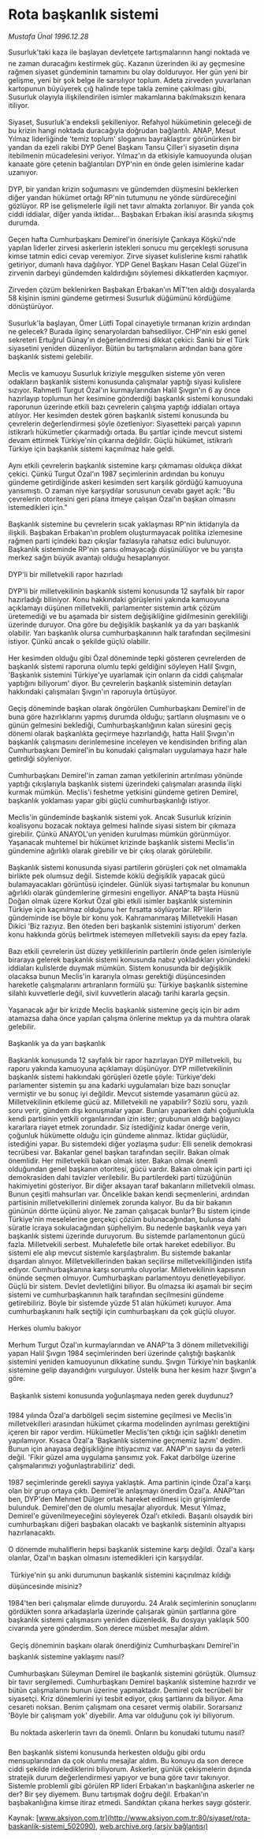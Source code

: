 # Rota başkanlık sistemi

*Mustafa Ünal 1996.12.28*

<div class="pNewsDetailMainContent" itemprop="articleBody">
 Susurluk'taki kaza ile başlayan devletçete tartışmalarının hangi noktada ve ne zaman duracağını kestirmek güç. Kazanın üzerinden iki ay geçmesine rağmen siyaset gündeminin tamamını bu olay dolduruyor. Her gün yeni bir gelişme, yeni bir şok belge ile sarsılıyor toplum. Adeta zirveden yuvarlanan kartopunun büyüyerek çığ halinde tepe takla zemine çakılması gibi, Susurluk olayıyla ilişkilendirilen isimler makamlarına bakılmaksızın kenara itiliyor.
 <br/>
 <br/>
 Siyaset, Susurluk'a endeksli şekilleniyor. Refahyol hükümetinin geleceği de bu krizin hangi noktada duracağıyla doğrudan bağlantılı. ANAP, Mesut Yılmaz liderliğinde 'temiz toplum' sloganını bayraklaştırır görünürken bir yandan da ezeli rakibi DYP Genel Başkanı Tansu Çiller'i siyasetin dışına itebilmenin mücadelesini veriyor. Yılmaz'ın da etkisiyle kamuoyunda oluşan kanaate göre çetenin bağlantıları DYP'nin en önde gelen isimlerine kadar uzanıyor.
 <br/>
 <br/>
 DYP, bir yandan krizin soğumasını ve gündemden düşmesini beklerken diğer yandan hükümet ortağı RP'nin tutumunu ne yönde sürdüreceğini gözlüyor. RP ise gelişmelerle ilgili net tavır almakta zorlanıyor. Bir yanda çok ciddi iddialar, diğer yanda iktidar... Başbakan Erbakan ikisi arasında sıkışmış durumda.
 <br/>
 <br/>
 Geçen hafta Cumhurbaşkanı Demirel'in önerisiyle Çankaya Köşkü'nde yapılan liderler zirvesi askerlerin istekleri sonucu mu gerçekleşti sorusuna kimse tatmin edici cevap veremiyor. Zirve siyaset kulislerine kısmi rahatlık getiriyor, dumanlı hava dağılıyor. YDP Genel Başkanı Hasan Celal Güzel'in zirvenin darbeyi gündemden kaldırdığını söylemesi dikkatlerden kaçmıyor.
 <br/>
 <br/>
 Zirveden çözüm beklenirken Başbakan Erbakan'ın MİT'ten aldığı dosyalarda 58 kişinin ismini gündeme getirmesi Susurluk düğümünü kördüğüme dönüştürüyor.
 <br/>
 <br/>
 Susurluk'la başlayan, Ömer Lütfi Topal cinayetiyle tırmanan krizin ardından ne gelecek? Burada ilginç senaryolardan bahsediliyor. CHP'nin eski genel sekreteri Ertuğrul Günay'ın değerlendirmesi dikkat çekici: Sanki bir el Türk siyasetini yeniden düzenliyor. Bütün bu tartışmaların ardından bana göre başkanlık sistemi gelebilir.
 <br/>
 <br/>
 Meclis ve kamuoyu Susurluk kriziyle meşgulken sisteme yön veren odakların başkanlık sistemi konusunda çalışmalar yaptığı siyasi kulislere sızıyor. Rahmetli Turgut Özal'ın kurmaylarından Halil Şıvgın'ın 6 ay önce hazırlayıp toplumun her kesimine gönderdiği başkanlık sistemi konusundaki raporunun üzerinde etkili bazı çevrelerin çalışma yaptığı iddiaları ortaya atılıyor. Her kesimden destek gören başkanlık sistemi konusunda bu çevrelerin değerlendirmesi şöyle özetleniyor: Siyasetteki parçalı yapının istikrarlı hükümetler çıkarmadığı ortada. Bu şartlar içinde mevcut sistemi devam ettirmek Türkiye'nin çıkarına değildir. Güçlü hükümet, istikrarlı Türkiye için başkanlık sistemi kaçınılmaz hale geldi.
 <br/>
 <br/>
 Aynı etkili çevrelerin başkanlık sistemine karşı çıkmaması oldukça dikkat çekici. Çünkü Turgut Özal'ın 1987 seçimlerinin ardından bu konuyu gündeme getirdiğinde askeri kesimden sert karşılık gördüğü kamuoyuna yansımıştı. O zaman niye karşıydılar sorusunun cevabı gayet açık: "Bu çevrelerin otoritesini geri plana itmeye çalışan Özal'ın başkan olmasını istemedikleri için."
 <br/>
 <br/>
 Başkanlık sistemine bu çevrelerin sıcak yaklaşması RP'nin iktidarıyla da ilişkili. Başbakan Erbakan'ın problem oluşturmayacak politika izlemesine rağmen parti içindeki bazı çıkışlar fazlasıyla rahatsız edici bulunuyor. Başkanlık sisteminde RP'nin şansı olmayacağı düşünülüyor ve bu yarışta merkez sağın büyük avantajı olduğu hesaplanıyor.
 <br/>
 <br/>
 DYP'li bir milletvekili rapor hazırladı
 <br/>
 <br/>
 DYP'li bir milletvekilinin başkanlık sistemi konusunda 12 sayfalık bir rapor hazırladığı biliniyor. Konu hakkındaki görüşlerini yakında kamuoyuna açıklamayı düşünen milletvekili, parlamenter sistemin artık çözüm üretemediği ve bu aşamada bir sistem değişikliğine gidilmesinin gerekliliği üzerinde duruyor. Ona göre bu değişiklik başkanlık ya da yarı başkanlık olabilir. Yarı başkanlık olursa cumhurbaşkanının halk tarafından seçilmesini istiyor. Çünkü ancak o şekilde güçlü olabilir.
 <br/>
 <br/>
 Her kesimden olduğu gibi Özal döneminde tepki gösteren çevrelerden de başkanlık sistemi raporuna olumlu tepki geldiğini söyleyen Halil Şıvgın, 'Başkanlık sistemini Türkiye'ye uyarlamak için onların da ciddi çalışmalar yaptığını biliyorum' diyor. Bu çevrelerin başkanlık sisteminin detayları hakkındaki çalışmaları Şıvgın'ın raporuyla örtüşüyor.
 <br/>
 <br/>
 Geçiş döneminde başkan olarak öngörülen Cumhurbaşkanı Demirel'in de buna göre hazırlıklarını yapmış durumda olduğu; şartların oluşmasını ve o günün gelmesini beklediği, Cumhurbaşkanlığının kalan süresini geçiş dönemi olarak başkanlıkta geçirmeye hazırlandığı, hatta Halil Şıvgın'ın başkanlık çalışmasını derinlemesine inceleyen ve kendisinden brifing alan Cumhurbaşkanı Demirel'in bu konudaki çalışmaları uygulamaya hazır hale getirdiği söyleniyor.
 <br/>
 <br/>
 Cumhurbaşkanı Demirel'in zaman zaman yetkilerinin artırılması yönünde yaptığı çıkışlarıyla başkanlık sistemi üzerindeki çalışmaları arasında ilişki kurmak mümkün. Meclis'i feshetme yetkisini gündeme getiren Demirel, başkanlık yoklaması yapar gibi güçlü cumhurbaşkanlığı istiyor.
 <br/>
 <br/>
 Meclis'in gündeminde başkanlık sistemi yok. Ancak Susurluk krizinin koalisyonu bozacak noktaya gelmesi halinde siyasi sistem bir çıkmaza girebilir. Çünkü ANAYOL'un yeniden kurulması mümkün görünmüyor. Yaşanacak muhtemel bir hükümet krizinde başkanlık sistemi Meclis'in gündemine ağırlıklı olarak girebilir ve bir çıkış olarak görülebilir.
 <br/>
 <br/>
 Başkanlık sistemi konusunda siyasi partilerin görüşleri çok net olmamakla birlikte pek olumsuz değil. Sistemde köklü değişiklik yapacak gücü bulamayacakları görüntüsü içindeler. Günlük siyasi tartışmalar bu konunun ağırlıklı olarak gündemlerine girmesini engelliyor. ANAP'ta başta Hüsnü Doğan olmak üzere Korkut Özal gibi etkili isimler başkanlık sisteminin Türkiye için kaçınılmaz olduğunu her fırsatta söylüyorlar. RP'lilerin gündeminde ise böyle bir konu yok. Kahramanmaraş Milletvekili Hasan Dikici 'Biz razıyız. Ben öteden beri başkanlık sistemini istiyorum' derken konu hakkında görüş belirtmek istemeyen milletvekili sayısı da epey fazla.
 <br/>
 <br/>
 Bazı etkili çevrelerin üst düzey yetkililerinin partilerin önde gelen isimleriyle biraraya gelerek başkanlık sistemi konusunda nabız yokladıkları yönündeki iddiaları kulislerde duymak mümkün. Sistem konusunda bir değişiklik olacaksa bunun Meclis'in kararıyla olması gerektiği düşüncesinden hareketle çalışmalarını artıranların formülü şu: Türkiye başkanlık sistemine silahlı kuvvetlerle değil, sivil kuvvetlerin alacağı tarihi kararla geçsin.
 <br/>
 <br/>
 Yaşanacak ağır bir krizde Meclis başkanlık sistemine geçiş için bir adım atamazsa daha önce yapılan çalışma önlerine mektup ya da muhtıra olarak gelebilir.
 <br/>
 <br/>
 Başkanlık ya da yarı başkanlık
 <br/>
 <br/>
 Başkanlık konusunda 12 sayfalık bir rapor hazırlayan DYP milletvekili, bu raporu yakında kamuoyuna açıklamayı düşünüyor. DYP milletvekilinin başkanlık sistemi hakkındaki görüşleri özetle şöyle: Türkiye'deki parlamenter sistemin şu ana kadarki uygulamaları bize bazı sonuçlar vermiştir ve bu sonuç iyi değildir. Mevcut sistemde yasamanın gücü az. Milletvekilinin etkileme gücü az. Milletvekili ne yapabilir? Sözlü soru, yazılı soru verir, gündem dışı konuşmalar yapar. Bunları yaparken dahi çoğunlukla kendi partisinin yetkili organlarından izin ister; grubunun aldığı bağlayıcı kararlara riayet etmek zorundadır. Siz istediğiniz kadar önerge verin, çoğunluk hükümette olduğu için gündeme alınmaz. İktidar güçlüdür, istediğini yapar. Bu sistemdeki diğer yozlaşma şudur: Elli senelik demokrasi tecrübesi var. Bakanlar genel başkan tarafından seçilir. Bakan olmak önemlidir. Her milletvekili bakan olmak ister. Bakan olmak önemli olduğundan genel başkanın otoritesi, gücü vardır. Bakan olmak için parti içi demokrasiden dahi tavizler verilebilir. Bu partilerdeki parti tüzüğünün hakimiyetini gösteriyor. Bir diğer aksayan taraf bakanların milletvekili olması. Bunun çeşitli mahsurları var. Öncelikle bakan kendi seçmenlerini, ardından partisinin milletvekillerini dinlemek zorunda kalıyor. Bu da bir bakanın gününün dörtte üçünü alıyor. Ne zaman çalışacak bunlar? Bu sistem içinde Türkiye'nin meselelerine gerçekçi çözüm bulunacağından, bulunsa dahi süratle icraya sokulacağından şüpheliyim. Bu nedenle başkanlık veya yarı başkanlık sistemi üzerinde duruyorum. Bu sistemde parlamentonun gücü fazla. Milletvekili serbest. Muhalefetle bile ortak hareket edebiliyor. Bu sistemi ele alıp mevcut sistemle karşılaştıralım. Bu sistemde bakanlar dışardan alınıyor. Milletvekillerinden bakan seçilirse milletvekilliğinden istifa ediyor. Cumhurbaşkanına karşı sorumlu oluyorlar. Milletvekilinin kapısının önünde seçmen olmuyor. Cumhurbaşkanı parlamentoyu denetleyebiliyor. Güçlü bir sistem. Devlet devletliğini biliyor. Bu olmazsa iki aşamalı bir seçim sistemi ve cumhurbaşkanının halk tarafından seçilmesini gündeme getirebiliriz. Böyle bir sistemde yüzde 51 alan hükümeti kuruyor. Ama cumhurbaşkanını halk seçtiği için cumhurbaşkanı da çok güçlü oluyor.
 <br/>
 <br/>
 Herkes olumlu bakıyor
 <br/>
 <br/>
 Merhum Turgut Özal'ın kurmaylarından ve ANAP'ta 3 dönem milletvekilliği yapan Halil Şıvgın 1984 seçimlerinden beri üzerinde çalıştığı başkanlık sistemini yeniden kamuoyunun dikkatine sundu. Şıvgın Türkiye'nin başkanlık sistemine gelip dayandığını vurguluyor. Üstelik buna her kesim hazır Şıvgın'a göre.
 <br/>
 <br/>
  Başkanlık sistemi konusunda yoğunlaşmaya neden gerek duydunuz?
 <br/>
 <br/>
 1984 yılında Özal'a darbölgeli seçim sistemine geçilmesi ve Meclis'in milletvekilleri arasından hükümet çıkarma modelinden ayrılması gerektiğini içeren bir rapor verdim. Hükümetler Meclis'ten çıktığı için sağlıklı denetim yapılamıyor. Kısaca Özal'a 'Başkanlık sistemine geçmemiz lazım' dedim. Bunun için anayasa değişikliğine ihtiyacımız var. ANAP'ın sayısı da yeterli değil. 'Fikir güzel ama uygulama şansımız yok. Fakat darbölge üzerine çalışmalarımızı yoğunlaştırabiliriz' dedi.
 <br/>
 <br/>
 1987 seçimlerinde gerekli sayıya yaklaştık. Ama partinin içinde Özal'a karşı olan bir grup ortaya çıktı. Demirel'le anlaşmayı önerdim Özal'a. ANAP'tan ben, DYP'den Mehmet Dülger ortak hareket edilmesi için grişimlerde bulunduk. Demirel'den de olumlu mesajlar alıyorduk. Mesut Yılmaz, Demirel'e güvenilmeyeceğini söyleyerek Özal'ı etkiledi. Başarılı olsaydık biri cumhurbaşkanı diğeri başbakan olacaktı ve başkanlık sisteminin altyapısı hazırlanacaktı.
 <br/>
 <br/>
 O dönemde muhaliflerin hepsi başkanlık sistemine karşı değildi. Özal'a karşı olanlar, Özal'ın başkan olmasını istemedikleri için karşıydılar.
 <br/>
 <br/>
  Türkiye'nin şu anki durumunun başkanlık sistemini kaçınılmaz kıldığı düşüncesinde misiniz?
 <br/>
 <br/>
 1984'ten beri çalışmalar elimde duruyordu. 24 Aralık seçimlerinin sonuçlarını gördükten sonra arkadaşlarla üzerinde çalışarak günün şartlarına göre başkanlık sistemi çalışmasını yeniden düzenledik. Bu dosyayı yaklaşık 500 civarında yere gönderdim. Son derece müsbet mesajlar aldım.
 <br/>
 <br/>
  Geçiş döneminin başkanı olarak önerdiğiniz Cumhurbaşkanı Demirel'in başkanlık sistemine yaklaşımı nasıl?
 <br/>
 <br/>
 Cumhurbaşkanı Süleyman Demirel ile başkanlık sistemini görüştük. Olumsuz bir tavır sergilemedi. Cumhurbaşkanı Demirel başkanlık sistemine hazırdır ve bütün çalışmalarını bunun üzerine yapmaktadır. Demirel çok tecrübeli bir siyasetçi. Kriz dönemlerini iyi tesbit ediyor, çıkış şartlarını da biliyor. Ama cesareti noksan. Benim çalışmam ona cesaret vermiş olabilir. Sorarsanız 'Böyle bir çalışmam yok' diyebilir. Ama var olduğunu çok iyi biliyorum.
 <br/>
 <br/>
  Bu noktada askerlerin tavrı da önemli. Onların bu konudaki tutumu nasıl?
 <br/>
 <br/>
 Ben başkanlık sistemi konusunda herkesten olduğu gibi ordu mensuplarından da çok olumlu mesajlar aldım. Bu konuyu da son derece ciddi şekilde irdelediklerini biliyorum. Askerler, günlük çekişmelerin dışında stratejik durum değerlendirmesi yapıyor ve buna göre tavır takınıyor. Sistemle problemli gibi görülen RP lideri Erbakan'ın başkanlığına askerler ne der? Bir şey diyemem. Bunu tartışmak doğru değil. Erbakan'ın başbakanlığına kimse itiraz etmedi. Sandıktan çıkana herkes saygı gösterir.
 <br/>
</div>


Kaynak: [www.aksiyon.com.tr](http://www.aksiyon.com.tr:80/siyaset/rota-baskanlik-sistemi_502090), [web.archive.org (arşiv bağlantısı)](http://web.archive.org/web/20150512160400/http://www.aksiyon.com.tr:80/siyaset/rota-baskanlik-sistemi_502090)
